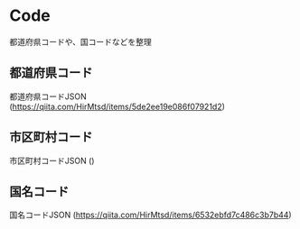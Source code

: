 # Code
都道府県コードや、国コードなどを整理

## 都道府県コード
都道府県コードJSON (https://qiita.com/HirMtsd/items/5de2ee19e086f07921d2)

## 市区町村コード
市区町村コードJSON ()

## 国名コード
国名コードJSON (https://qiita.com/HirMtsd/items/6532ebfd7c486c3b7b44)

